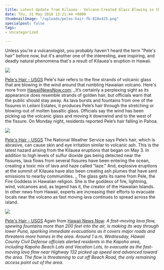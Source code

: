 ```yaml
---
title: Latest Update from Kilauea - Volcano-Created Glass Blowing in the Wind
date: Thu, 31 May 2018 13:21:44 +0000
thumbnailImage: "/uploads/peles-hair-fb-810x425.png"
specialpost: false
tags:
- Uncategorized

---
```

Unless you're a vulcanologist, you probably haven't heard the term "Pele's hair" before now, but it's another one of the interesting, awe inspiring, and deadly natural phenomena that's a result of Kilauea's eruption in Hawaii. 

![](http://newsattorneys.staging.wpengine.com/wp-content/uploads/2018/05/peles-hair-usgs-1024x630.jpg) 

[Pele's Hair - USGS](https://volcanoes.usgs.gov/volcanoes/kilauea/multimedia_chronology.html) Pele's hair refers to the fine strands of volcanic glass that are blowing in the wind around that rumbling Hawaiian volcano. Here's more from [HawaiiNewsNow.com](http://www.hawaiinewsnow.com/story/38299856/peles-hair-an-interesting-sight-but-officials-say-stay-away): _It’s certainly a perplexing sight as its appearance does resemble strands of golden hair, but officials warn that the public should stay away. As lava bursts and fountains from one of the fissures in Leilani Estates, it produces Pele’s hair through the stretching or blowing-out of molten basaltic glass. Officials say the wind has been picking up the volcanic glass and moving it downwind and to the west of the fissure. On Monday night, residents reported Pele’s hair falling in Pahoa. 

![](http://newsattorneys.staging.wpengine.com/wp-content/uploads/2018/05/peles-hair-usgs2-1024x634.jpg) 

[Pele's Hair - USGS](https://volcanoes.usgs.gov/volcanoes/kilauea/multimedia_chronology.html) The National Weather Service says Pele’s hair, which is abrasive, can cause skin and eye irritation similar to volcanic ash. This is the latest hazard arising from the Kilauea eruptions that began on May 3. In addition to high levels of sulfur dioxide gas being detected near the fissures, lava flows from several fissures have been entering the ocean, creating a toxic mix of lava and haze called "laze." And, explosive eruptions at the summit of Kilauea have also been creating ash plumes that have sent emissions to nearby communities. _ The glass gets its name from Pele, the Fire Goddess in Hawaiian religion. She is the goddess of fire, lightning, wind, volcanoes and, as legend has it, the creator of the Hawaiian Islands. In other news from Hawaii, experts are increasing their efforts to evacuate locals near the volcano as fast moving lava continues to spread across the island. 

![](http://newsattorneys.staging.wpengine.com/wp-content/uploads/2018/05/kilauea-fissure8-usgs.jpeg)

 [Pele's Hair - USGS](https://volcanoes.usgs.gov/volcanoes/kilauea/multimedia_chronology.html) Again from [Hawaii News Now](http://www.hawaiinewsnow.com/story/38292624/fast-moving-lava-threatens-major-road-geothermal-plant-in-lower-puna): _A fast-moving lava flow, spewing fountains more than 200 feet into the air, is making its way through lower Puna, sparking immediate evacuations as it covers major roads and threatens more homes in the area. Around 1 a.m. Wednesday, Hawaii County Civil Defense officials alerted residents in the Kapoho area, including Kapoho Beach Lots and Vacation Lots, to evacuate as the fast-moving lava flow near Highway 132 picked up speed and advanced toward the area. The flow is threatening to cut off Beach Road, the only remaining access point out of the area._